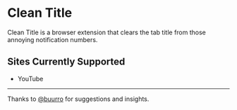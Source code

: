 # Clean Title

Clean Title is a browser extension that clears the tab title from those annoying notification numbers.

## Sites Currently Supported

- YouTube

---

Thanks to [@buurro](https://github.com/buurro) for suggestions and insights.
